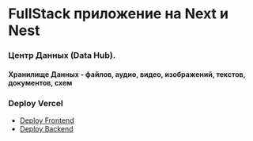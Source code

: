 # FullStack приложение на Next и Nest

### Центр Данных (Data Hub).

#### Хранилище Данных - файлов, аудио, видео, изображений, текстов, документов, схем

### Deploy Vercel

- [Deploy Frontend](https://music-platform-clt-next.vercel.app/)
- [Deploy Backend](https://music-platform-serv-nest.vercel.app/)
